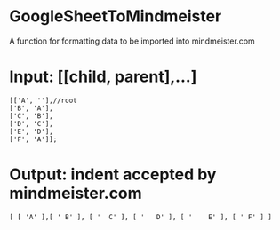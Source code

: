 # GoogleSheetToMindmeister
A function for formatting data to be imported into mindmeister.com

# Input: [[child, parent],...]

```
[['A', ''],//root
['B', 'A'],
['C', 'B'],
['D', 'C'],
['E', 'D'],
['F', 'A']];
```

# Output: indent accepted by mindmeister.com
`[ [ 'A' ],[ ' B' ], [ '  C' ], [ '   D' ], [ '    E' ], [ ' F' ] ]`
